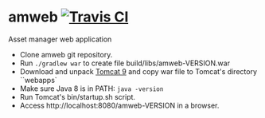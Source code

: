 # amweb [![Travis CI](https://travis-ci.org/marco-schmidt/amweb.svg?branch=master)](https://travis-ci.org/marco-schmidt/amweb)
Asset manager web application

* Clone amweb git repository.
* Run ``./gradlew war`` to create file build/libs/amweb-VERSION.war
* Download and unpack [Tomcat 9](https://tomcat.apache.org) and copy war file to Tomcat's directory ``webapps`
* Make sure Java 8 is in PATH: ``java -version``
* Run Tomcat's bin/startup.sh script.
* Access http://localhost:8080/amweb-VERSION in a browser.